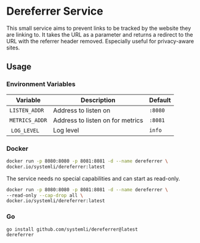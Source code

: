 # Dereferrer Service

This small service aims to prevent links to be tracked by the website they are linking to. It takes the URL as a parameter and returns a redirect to the URL with the referrer header removed. Especially useful for privacy-aware sites.

## Usage

### Environment Variables

| Variable | Description | Default |
| -------- | ----------- | ------- |
| `LISTEN_ADDR` | Address to listen on | `:8080` |
| `METRICS_ADDR` | Address to listen on for metrics | `:8081` |
| `LOG_LEVEL` | Log level | `info` |

### Docker

```bash
docker run -p 8080:8080 -p 8081:8081 -d --name dereferrer \
docker.io/systemli/dereferrer:latest
```

The service needs no special capabilities and can start as read-only.

```bash
docker run -p 8080:8080 -p 8081:8081 -d --name dereferrer \
--read-only --cap-drop all \
docker.io/systemli/dereferrer:latest
```

### Go

```bash
go install github.com/systemli/dereferrer@latest
dereferrer
```

